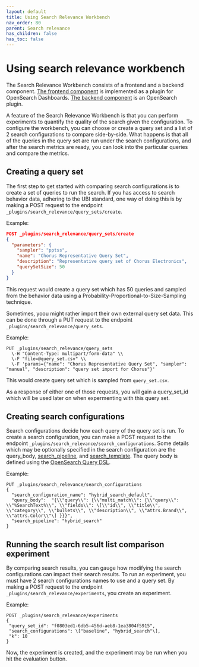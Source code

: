```yaml
---
layout: default
title: Using Search Relevance Workbench
nav_order: 80
parent: Search relevance
has_children: false
has_toc: false
---
```


# Using search relevance workbench 

The Search Relevance Workbench consists of a frontend and a backend component. 
[The frontend component](https://github.com/opensearch-project/dashboards-search-relevance) is implemented as a plugin for OpenSearch Dashboards. 
[The backend component](https://github.com/o19s/search-relevance/) is an OpenSearch plugin.

A feature of the Search Relevance Workbench is that you can perform experiments to quantify the quality of the search given the configuration. To configure the workbench, you can choose or create a query set and a list of 2 search configurations to compare side-by-side. What happens is that all of the queries in the query set are run under the search configurations, and after the search metrics are ready, you can look into the particular queries and compare the metrics.

## Creating a query set

The first step to get started with comparing search configurations is to create a set of queries to run the search. If you has access to search behavior data, adhering to the UBI standard, one way of doing this is by making a POST request to the endpoint ` _plugins/search_relevance/query_sets/create`. 

Example:
```json
POST _plugins/search_relevance/query_sets/create
{
  "parameters": {
    "sampler": "pptss",  
    "name": "Chorus Representative Query Set",  
    "description": "Representative query set of Chorus Electronics",  
    "querySetSize": 50  
  }
}
```

This request would create a query set which has 50 queries and sampled from the behavior data using a Probability-Proportional-to-Size-Sampling technique. 

Sometimes, yoou might rather import their own external query set data. This can be done through a PUT request to the endpoint `_plugins/search_relevance/query_sets`. 

Example: 
```
PUT _plugins/search_relevance/query_sets  
  \-H "Content-Type: multipart/form-data" \\  
  \-F "file=@query_set.csv" \\  
  \-F 'params={"name": "Chorus Representative Query Set", "sampler": "manual", "description": "query set import for Chorus"}'
```

This would create query set which is sampled from `query_set.csv`. 

As a response of either one of those requests, you will gain a query_set_id which will be used later on when expermenting with this query set.

## Creating search configurations

Search configurations decide how each query of the query set is run. To create a search configuration, you can make a POST request to the endpoint `_plugins/search_relevance/search_configurations`. Some details which may be optionally specified in the search configuration are the query_body, [search_pipeline]({{site.url}}{{site.baseurl}}/search-plugins/search-pipelines/index/), and [search_template]({{site.url}}{{site.baseurl}}/api-reference/search-template/). The query body is defined using the [OpenSearch Query DSL]({{site.url}}{{site.baseurl}}/query-dsl/). 

Example:
```
PUT _plugins/search_relevance/search_configurations  
{  
  "search_configuration_name": "hybrid_search_default",  
  "query_body":  "{\\"query\\": {\\"multi_match\\": {\\"query\\": \\"%SearchText%\\", \\"fields\\": \[\\"id\\", \\"title\\", \\"category\\", \\"bullets\\", \\"description\\", \\"attrs.Brand\\", \\"attrs.Color\\"\] }}}",  
  "search_pipeline": "hybrid_search"  
}
```

## Running the search result list comparison experiment

By comparing search results, you can gauge how modifying the search configurations can impact their search results. To run an experiment, you must have 2 search configurations names to use and a query set. By making a POST request to the endpoint `_plugins/search_relevance/experiments`, you create an experiment.

Example:
```
POST _plugins/search_relevance/experiments  
{  
 "query_set_id": "f0803ed1-6db5-456d-aeb8-1ea3804f5915",  
 "search_configurations": \["baseline", "hybrid_search"\],  
 "k": 10  
}
```

Now, the experiment is created, and the experiment may be run when you hit the evaluation button. 

